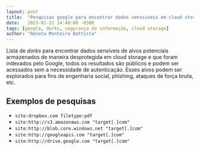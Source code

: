 ```yaml
---
layout: post
title:  "Pesquisas google para encontrar dados senssíveis em cloud storage"
date:   2023-01-21 14:40:00 -0300
tags: [google, dorks, segurança da informação, cloud storage]
author: "Renato Monteiro Battista"
---
```

Lista de *dorks* para encontrar dados sensíveis de alvos potenciais armazenados de maneira desprotegida em cloud storage e que foram indexados pelo Google, todos os resultados são públicos e podem ser acessados sem a necessidade de autenticação. Esses alvos podem ser explorados para fins de engenharia social, phishing, ataques de força bruta, etc.

## Exemplos de pesquisas

- `site:dropbox.com filetype:pdf`
- `site:http://s3.amazonaws.com "target[.]com"`
- `site:http://blob.core.windows.net "target[.]com"`
- `site:http://googleapis.com "target[.]com"`
- `site:http://drive.google.com "target[.]com"`
